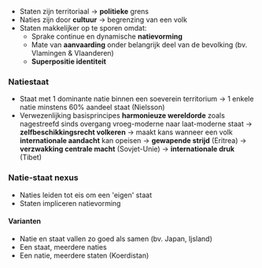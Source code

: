 - Staten zijn territoriaal -> **politieke** grens
- Naties zijn door **cultuur** -> begrenzing van een volk
- Staten makkelijker op te sporen omdat:
	- Sprake continue en dynamische **natievorming**
	- Mate van **aanvaarding** onder belangrijk deel van de bevolking (bv. Vlamingen & Vlaanderen)
	- **Superpositie identiteit**

### Natiestaat
- Staat met 1 dominante natie binnen een soeverein territorium
	-> 1 enkele natie minstens 60% aandeel staat (Nielsson)
- Verwezenlijking basisprincipes **harmonieuze wereldorde** zoals nagestreefd sinds overgang vroeg-moderne naar laat-moderne staat
	-> **zelfbeschikkingsrecht volkeren**
		-> maakt kans wanneer een volk **internationale aandacht** kan opeisen
			-> **gewapende strijd** (Eritrea)
			-> **verzwakking centrale macht** (Sovjet-Unie)
			-> **internationale druk** (Tibet)

### Natie-staat nexus
- Naties leiden tot eis om een 'eigen' staat
- Staten impliceren natievorming
#### Varianten
- Natie en staat vallen zo goed als samen (bv. Japan, Ijsland)
- Een staat, meerdere naties
- Een natie, meerdere staten (Koerdistan)
